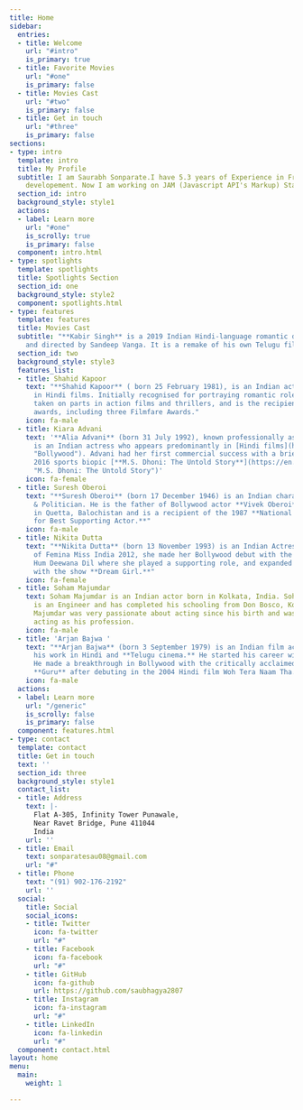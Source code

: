 ```yaml
---
title: Home
sidebar:
  entries:
  - title: Welcome
    url: "#intro"
    is_primary: true
  - title: Favorite Movies
    url: "#one"
    is_primary: false
  - title: Movies Cast
    url: "#two"
    is_primary: false
  - title: Get in touch
    url: "#three"
    is_primary: false
sections:
- type: intro
  template: intro
  title: My Profile
  subtitle: I am Saurabh Sonparate.I have 5.3 years of Experience in Front End Developement
    developement. Now I am working on JAM (Javascript API's Markup) Stack technology
  section_id: intro
  background_style: style1
  actions:
  - label: Learn more
    url: "#one"
    is_scrolly: true
    is_primary: false
  component: intro.html
- type: spotlights
  template: spotlights
  title: Spotlights Section
  section_id: one
  background_style: style2
  component: spotlights.html
- type: features
  template: features
  title: Movies Cast
  subtitle: "**Kabir Singh** is a 2019 Indian Hindi-language romantic drama film written
    and directed by Sandeep Vanga. It is a remake of his own Telugu film Arjun Reddy"
  section_id: two
  background_style: style3
  features_list:
  - title: Shahid Kapoor
    text: "**Shahid Kapoor** ( born 25 February 1981), is an Indian actor who appears
      in Hindi films. Initially recognised for portraying romantic roles, he has since
      taken on parts in action films and thrillers, and is the recipient of several
      awards, including three Filmfare Awards."
    icon: fa-male
  - title: Kiara Advani
    text: '**Alia Advani** (born 31 July 1992), known professionally as **Kiara Advani**,
      is an Indian actress who appears predominantly in [Hindi films](https://en.wikipedia.org/wiki/Bollywood
      "Bollywood"). Advani had her first commercial success with a brief role in the
      2016 sports biopic [**M.S. Dhoni: The Untold Story**](https://en.wikipedia.org/wiki/M.S._Dhoni:_The_Untold_Story
      "M.S. Dhoni: The Untold Story")'
    icon: fa-female
  - title: Suresh Oberoi
    text: "**Suresh Oberoi** (born 17 December 1946) is an Indian character actor
      & Politician. He is the father of Bollywood actor **Vivek Oberoi**. He was born
      in Quetta, Balochistan and is a recipient of the 1987 **National Film Award
      for Best Supporting Actor.**"
    icon: fa-male
  - title: Nikita Dutta
    text: "**Nikita Dutta** (born 13 November 1993) is an Indian Actress. A finalist
      of Femina Miss India 2012, she made her Bollywood debut with the film Lekar
      Hum Deewana Dil where she played a supporting role, and expanded to television
      with the show **Dream Girl.**"
    icon: fa-female
  - title: Soham Majumdar
    text: Soham Majumdar is an Indian actor born in Kolkata, India. Soham Majumdar
      is an Engineer and has completed his schooling from Don Bosco, Kolkata.Soham
      Majumdar was very passionate about acting since his birth and was firm to choose
      acting as his profession.
    icon: fa-male
  - title: 'Arjan Bajwa '
    text: "**Arjan Bajwa** (born 3 September 1979) is an Indian film actor known for
      his work in Hindi and **Telugu cinema.** He started his career with Telugu films.
      He made a breakthrough in Bollywood with the critically acclaimed 2007 film
      **Guru** after debuting in the 2004 Hindi film Woh Tera Naam Tha."
    icon: fa-male
  actions:
  - label: Learn more
    url: "/generic"
    is_scrolly: false
    is_primary: false
  component: features.html
- type: contact
  template: contact
  title: Get in touch
  text: ''
  section_id: three
  background_style: style1
  contact_list:
  - title: Address
    text: |-
      Flat A-305, Infinity Tower Punawale,
      Near Ravet Bridge, Pune 411044
      India
    url: ''
  - title: Email
    text: sonparatesau08@gmail.com
    url: "#"
  - title: Phone
    text: "(91) 902-176-2192"
    url: ''
  social:
    title: Social
    social_icons:
    - title: Twitter
      icon: fa-twitter
      url: "#"
    - title: Facebook
      icon: fa-facebook
      url: "#"
    - title: GitHub
      icon: fa-github
      url: https://github.com/saubhagya2807
    - title: Instagram
      icon: fa-instagram
      url: "#"
    - title: LinkedIn
      icon: fa-linkedin
      url: "#"
  component: contact.html
layout: home
menu:
  main:
    weight: 1

---
```

